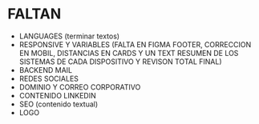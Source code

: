 # FALTAN

- LANGUAGES (terminar textos)
- RESPONSIVE Y VARIABLES (FALTA EN FIGMA FOOTER, CORRECCION EN MOBIL, DISTANCIAS EN CARDS Y UN TEXT RESUMEN DE LOS SISTEMAS DE CADA DISPOSITIVO Y REVISON TOTAL FINAL)
- BACKEND MAIL
- REDES SOCIALES
- DOMINIO Y CORREO CORPORATIVO
- CONTENIDO LINKEDIN
- SEO (contenido textual)
- LOGO